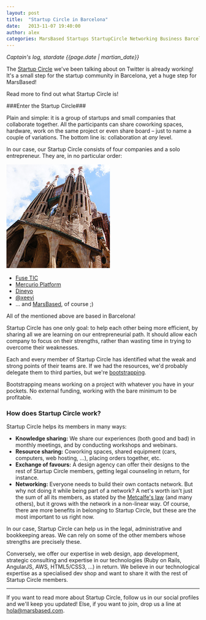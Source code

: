 ```yaml
---
layout: post
title:  "Startup Circle in Barcelona"
date:   2013-11-07 19:40:00
author: alex
categories: MarsBased Startups StartupCircle Networking Business Barcelona
---
```


*Captain's log, stardate {{page.date | martian_date}}*

The <a href="https://twitter.com/search?q=%23startupcircle&src=typd" title="Startup Circle on Twitter" target="_blank">Startup Circle</a> we've been talking about on Twitter is already working! It's a small step for the startup community in Barcelona, yet a huge step for MarsBased!

Read more to find out what Startup Circle is!

<!--more-->

###Enter the Startup Circle###

Plain and simple: it is a group of startups and small companies that collaborate together. All the participants can share coworking spaces, hardware, work on the same project or even share board – just to name a couple of variations. The bottom line is: collaboration at *any* level.

In our case, our Startup Circle consists of four companies and a solo entrepreneur. They are, in no particular order:

<img src="/images/blog/post4.png" alt="The Sagrada Família, in Barcelona, home of our Startup Circle" title="The Sagrada Família, in Barcelona, home of Startup Circle" class="img-circle img-right img-responsive" />

* <a href="http://www.fusetic.com/" title="Fuse TIC's Website" target="_blank">Fuse TIC</a>
* <a href="http://mercurio-platform.com/" title="Mercurio Platform's Website" target="_blank">Mercurio Platform</a>
* <a href="http://www.dineyo.com/" title="Dineyo's Website" target="_blank">Dineyo</a>
* <a href="http://twitter.com/xeeevi" title="Xeeevi's Twitter Profile" target="_blank">@xeevi</a>
* … and <a href="http://www.twitter.com/MarsBased" title="MarsBased Twitter Profile" target="_blank">MarsBased</a>, of course ;)

All of the mentioned above are based in Barcelona!

Startup Circle has one only goal: to help each other being more efficient, by sharing all we are learning on our entrepreneurial path. It should allow each company to focus on their strengths, rather than wasting time in trying to overcome their weaknesses.

Each and every member of Startup Circle has identified what the weak and strong points of their teams are. If we had the resources, we'd probably delegate them to third parties, but we're <a href="http://en.wikipedia.org/wiki/Bootstrapping" rel="nofollow" title="Bootstrapping definition from Wikipedia" target="_blank">bootstrapping</a>.

Bootstrapping means working on a project with whatever you have in your pockets. No external funding, working with the bare minimum to be profitable.

### How does Startup Circle work? ###

Startup Circle helps its members in many ways:

* **Knowledge sharing:** We share our experiences (both good and bad) in monthly meetings, and by conducting workshops and webinars.
* **Resource sharing:** Coworking spaces, shared equipment (cars, computers, web hosting, ...), placing orders together, etc.
* **Exchange of favours:** A design agency can offer their designs to the rest of Startup Circle members, getting legal counseling in return, for instance.
* **Networking:** Everyone needs to build their own contacts network. But why not doing it while being part of a network? A net's worth isn't just the sum of all its members, as stated by the <a href="http://en.wikipedia.org/wiki/Metcalfe%27s_law" title="Metcalfe's law" target="_blank">Metcalfe's law</a> (and many others), but it grows with the network in a non-linear way.
Of course, there are more benefits in belonging to Startup Circle, but these are the most important to us right now.

In our case, Startup Circle can help us in the legal, administrative and bookkeeping areas. We can rely on some of the other members whose strengths are precisely these.

Conversely, we offer our expertise in web design, app development, strategic consulting and expertise in our technologies (Ruby on Rails, AngularJS, AWS, HTML5/CSS3, ...) in return. We believe in our technological expertise as a specialised dev shop and want to share it with the rest of Startup Circle members.

<hr/>

If you want to read more about Startup Circle, follow us in our social profiles and we'll keep you updated! Else, if you want to join, drop us a line at <a href="mailto:hola@marsbased.com">hola@marsbased.com</a>.

